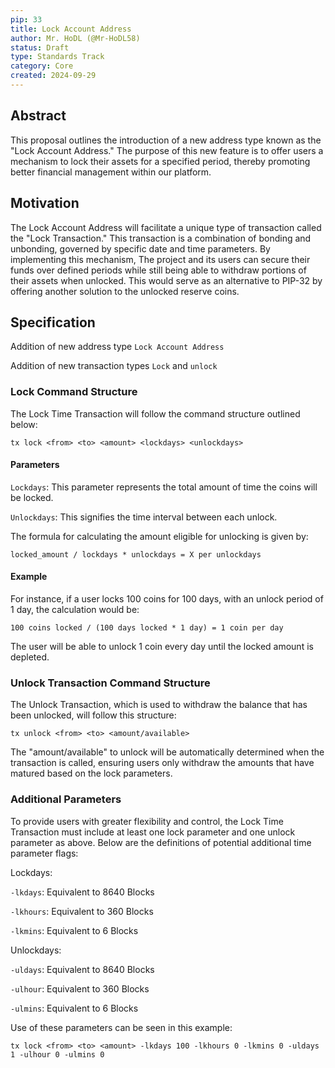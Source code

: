 ```yaml
---
pip: 33
title: Lock Account Address
author: Mr. HoDL (@Mr-HoDL58)
status: Draft
type: Standards Track
category: Core
created: 2024-09-29
---
```


## Abstract

This proposal outlines the introduction of a new address type known as the "Lock Account Address." The purpose
of this new feature is to offer users a mechanism to lock their assets for a specified period, thereby
promoting better financial management within our platform.

## Motivation

The Lock Account Address will facilitate a unique type of transaction called the "Lock Transaction." This
transaction is a combination of bonding and unbonding, governed by specific date and time parameters.
By implementing this mechanism, The project and its users can secure their funds over defined periods while
still being able to withdraw portions of their assets when unlocked. This would serve as an alternative to
PIP-32 by offering another solution to the unlocked reserve coins.

## Specification

Addition of new address type `Lock Account Address`

Addition of new transaction types `Lock` and `unlock`

### Lock Command Structure

The Lock Time Transaction will follow the command structure outlined below:

`tx lock <from> <to> <amount> <lockdays> <unlockdays>`

#### Parameters

`Lockdays`: This parameter represents the total amount of time the coins will be locked.

`Unlockdays`: This signifies the time interval between each unlock.

The formula for calculating the amount eligible for unlocking is given by:

`locked_amount / lockdays * unlockdays = X per unlockdays`

#### Example

For instance, if a user locks 100 coins for 100 days, with an unlock period of 1 day, the calculation would be:

`100 coins locked / (100 days locked * 1 day) = 1 coin per day`

The user will be able to unlock 1 coin every day until the locked amount is depleted.

### Unlock Transaction Command Structure

The Unlock Transaction, which is used to withdraw the balance that has been unlocked, will follow this structure:

 `tx unlock <from> <to> <amount/available>`

The "amount/available" to unlock will be automatically determined when the transaction is called, ensuring users
only withdraw the amounts that have matured based on the lock parameters.

### Additional Parameters

To provide users with greater flexibility and control, the Lock Time Transaction must include at least one lock
parameter and one unlock parameter as above. Below are the definitions of potential additional time parameter flags:

Lockdays:

`-lkdays`: Equivalent to 8640 Blocks
    
`-lkhours`: Equivalent to 360 Blocks
    
`-lkmins`: Equivalent to 6 Blocks
    

Unlockdays:

`-uldays`: Equivalent to 8640 Blocks
    
`-ulhour`: Equivalent to 360 Blocks
    
`-ulmins`: Equivalent to 6 Blocks

Use of these parameters can be seen in this example:
    
`tx lock <from> <to> <amount> -lkdays 100 -lkhours 0 -lkmins 0 -uldays 1 -ulhour 0 -ulmins 0`

